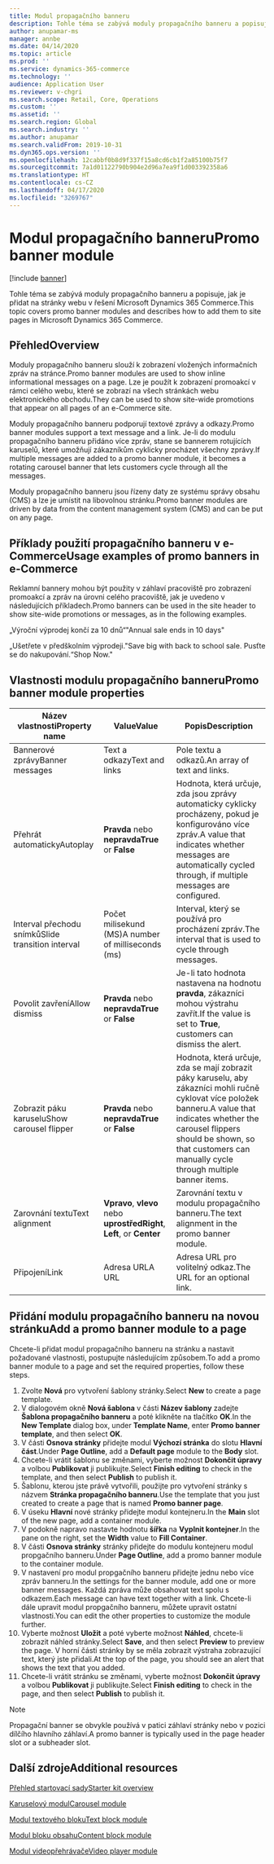 ```yaml
---
title: Modul propagačního banneru
description: Tohle téma se zabývá moduly propagačního banneru a popisuje, jak je přidat na stránky webu v řešení Microsoft Dynamics 365 Commerce.
author: anupamar-ms
manager: annbe
ms.date: 04/14/2020
ms.topic: article
ms.prod: ''
ms.service: dynamics-365-commerce
ms.technology: ''
audience: Application User
ms.reviewer: v-chgri
ms.search.scope: Retail, Core, Operations
ms.custom: ''
ms.assetid: ''
ms.search.region: Global
ms.search.industry: ''
ms.author: anupamar
ms.search.validFrom: 2019-10-31
ms.dyn365.ops.version: ''
ms.openlocfilehash: 12cabbf0b8d9f337f15a8cd6cb1f2a85100b75f7
ms.sourcegitcommit: 7a1d01122790b904e2d96a7ea9f1d003392358a6
ms.translationtype: HT
ms.contentlocale: cs-CZ
ms.lasthandoff: 04/17/2020
ms.locfileid: "3269767"
---
```

# <a name="promo-banner-module"></a><span data-ttu-id="22d86-103">Modul propagačního banneru</span><span class="sxs-lookup"><span data-stu-id="22d86-103">Promo banner module</span></span>


[!include [banner](includes/banner.md)]

<span data-ttu-id="22d86-104">Tohle téma se zabývá moduly propagačního banneru a popisuje, jak je přidat na stránky webu v řešení Microsoft Dynamics 365 Commerce.</span><span class="sxs-lookup"><span data-stu-id="22d86-104">This topic covers promo banner modules and describes how to add them to site pages in Microsoft Dynamics 365 Commerce.</span></span>

## <a name="overview"></a><span data-ttu-id="22d86-105">Přehled</span><span class="sxs-lookup"><span data-stu-id="22d86-105">Overview</span></span>

<span data-ttu-id="22d86-106">Moduly propagačního banneru slouží k zobrazení vložených informačních zpráv na stránce.</span><span class="sxs-lookup"><span data-stu-id="22d86-106">Promo banner modules are used to show inline informational messages on a page.</span></span> <span data-ttu-id="22d86-107">Lze je použít k zobrazení promoakcí v rámci celého webu, které se zobrazí na všech stránkách webu elektronického obchodu.</span><span class="sxs-lookup"><span data-stu-id="22d86-107">They can be used to show site-wide promotions that appear on all pages of an e-Commerce site.</span></span> 

<span data-ttu-id="22d86-108">Moduly propagačního banneru podporují textové zprávy a odkazy.</span><span class="sxs-lookup"><span data-stu-id="22d86-108">Promo banner modules support a text message and a link.</span></span> <span data-ttu-id="22d86-109">Je-li do modulu propagačního banneru přidáno více zpráv, stane se bannerem rotujících karuselů, které umožňují zákazníkům cyklicky procházet všechny zprávy.</span><span class="sxs-lookup"><span data-stu-id="22d86-109">If multiple messages are added to a promo banner module, it becomes a rotating carousel banner that lets customers cycle through all the messages.</span></span> 

<span data-ttu-id="22d86-110">Moduly propagačního banneru jsou řízeny daty ze systému správy obsahu (CMS) a lze je umístit na libovolnou stránku.</span><span class="sxs-lookup"><span data-stu-id="22d86-110">Promo banner modules are driven by data from the content management system (CMS) and can be put on any page.</span></span>

## <a name="usage-examples-of-promo-banners-in-e-commerce"></a><span data-ttu-id="22d86-111">Příklady použití propagačního banneru v e-Commerce</span><span class="sxs-lookup"><span data-stu-id="22d86-111">Usage examples of promo banners in e-Commerce</span></span>

<span data-ttu-id="22d86-112">Reklamní bannery mohou být použity v záhlaví pracoviště pro zobrazení promoakcí a zpráv na úrovni celého pracoviště, jak je uvedeno v následujících příkladech.</span><span class="sxs-lookup"><span data-stu-id="22d86-112">Promo banners can be used in the site header to show site-wide promotions or messages, as in the following examples.</span></span>

<span data-ttu-id="22d86-113">„Výroční výprodej končí za 10 dnů“</span><span class="sxs-lookup"><span data-stu-id="22d86-113">"Annual sale ends in 10 days"</span></span>

<span data-ttu-id="22d86-114">„Ušetřete v předškolním výprodeji.</span><span class="sxs-lookup"><span data-stu-id="22d86-114">"Save big with back to school sale.</span></span> <span data-ttu-id="22d86-115">Pusťte se do nakupování.“</span><span class="sxs-lookup"><span data-stu-id="22d86-115">Shop Now."</span></span>

## <a name="promo-banner-module-properties"></a><span data-ttu-id="22d86-116">Vlastnosti modulu propagačního banneru</span><span class="sxs-lookup"><span data-stu-id="22d86-116">Promo banner module properties</span></span>

| <span data-ttu-id="22d86-117">Název vlastnosti</span><span class="sxs-lookup"><span data-stu-id="22d86-117">Property name</span></span>             | <span data-ttu-id="22d86-118">Value</span><span class="sxs-lookup"><span data-stu-id="22d86-118">Value</span></span>                              | <span data-ttu-id="22d86-119">Popis</span><span class="sxs-lookup"><span data-stu-id="22d86-119">Description</span></span> |
|---------------------------|------------------------------------|-------------|
| <span data-ttu-id="22d86-120">Bannerové zprávy</span><span class="sxs-lookup"><span data-stu-id="22d86-120">Banner messages</span></span>           | <span data-ttu-id="22d86-121">Text a odkazy</span><span class="sxs-lookup"><span data-stu-id="22d86-121">Text and links</span></span>                     | <span data-ttu-id="22d86-122">Pole textu a odkazů.</span><span class="sxs-lookup"><span data-stu-id="22d86-122">An array of text and links.</span></span> |
| <span data-ttu-id="22d86-123">Přehrát automaticky</span><span class="sxs-lookup"><span data-stu-id="22d86-123">Autoplay</span></span>                  | <span data-ttu-id="22d86-124">**Pravda** nebo **nepravda**</span><span class="sxs-lookup"><span data-stu-id="22d86-124">**True** or **False**</span></span>              | <span data-ttu-id="22d86-125">Hodnota, která určuje, zda jsou zprávy automaticky cyklicky procházeny, pokud je konfigurováno více zpráv.</span><span class="sxs-lookup"><span data-stu-id="22d86-125">A value that indicates whether messages are automatically cycled through, if multiple messages are configured.</span></span> |
| <span data-ttu-id="22d86-126">Interval přechodu snímků</span><span class="sxs-lookup"><span data-stu-id="22d86-126">Slide transition interval</span></span> | <span data-ttu-id="22d86-127">Počet milisekund (MS)</span><span class="sxs-lookup"><span data-stu-id="22d86-127">A number of milliseconds (ms)</span></span>      | <span data-ttu-id="22d86-128">Interval, který se používá pro procházení zpráv.</span><span class="sxs-lookup"><span data-stu-id="22d86-128">The interval that is used to cycle through messages.</span></span> |
| <span data-ttu-id="22d86-129">Povolit zavření</span><span class="sxs-lookup"><span data-stu-id="22d86-129">Allow dismiss</span></span>             | <span data-ttu-id="22d86-130">**Pravda** nebo **nepravda**</span><span class="sxs-lookup"><span data-stu-id="22d86-130">**True** or **False**</span></span>              | <span data-ttu-id="22d86-131">Je-li tato hodnota nastavena na hodnotu **pravda**, zákazníci mohou výstrahu zavřít.</span><span class="sxs-lookup"><span data-stu-id="22d86-131">If the value is set to **True**, customers can dismiss the alert.</span></span> |
| <span data-ttu-id="22d86-132">Zobrazit páku karuselu</span><span class="sxs-lookup"><span data-stu-id="22d86-132">Show carousel flipper</span></span>     | <span data-ttu-id="22d86-133">**Pravda** nebo **nepravda**</span><span class="sxs-lookup"><span data-stu-id="22d86-133">**True** or **False**</span></span>              | <span data-ttu-id="22d86-134">Hodnota, která určuje, zda se mají zobrazit páky karuselu, aby zákazníci mohli ručně cyklovat více položek banneru.</span><span class="sxs-lookup"><span data-stu-id="22d86-134">A value that indicates whether the carousel flippers should be shown, so that customers can manually cycle through multiple banner items.</span></span> |
| <span data-ttu-id="22d86-135">Zarovnání textu</span><span class="sxs-lookup"><span data-stu-id="22d86-135">Text alignment</span></span>            | <span data-ttu-id="22d86-136">**Vpravo**, **vlevo** nebo **uprostřed**</span><span class="sxs-lookup"><span data-stu-id="22d86-136">**Right**, **Left**, or **Center**</span></span> | <span data-ttu-id="22d86-137">Zarovnání textu v modulu propagačního banneru.</span><span class="sxs-lookup"><span data-stu-id="22d86-137">The text alignment in the promo banner module.</span></span> |
| <span data-ttu-id="22d86-138">Připojení</span><span class="sxs-lookup"><span data-stu-id="22d86-138">Link</span></span>                      | <span data-ttu-id="22d86-139">Adresa URL</span><span class="sxs-lookup"><span data-stu-id="22d86-139">A URL</span></span>                              | <span data-ttu-id="22d86-140">Adresa URL pro volitelný odkaz.</span><span class="sxs-lookup"><span data-stu-id="22d86-140">The URL for an optional link.</span></span> |

## <a name="add-a-promo-banner-module-to-a-page"></a><span data-ttu-id="22d86-141">Přidání modulu propagačního banneru na novou stránku</span><span class="sxs-lookup"><span data-stu-id="22d86-141">Add a promo banner module to a page</span></span> 

<span data-ttu-id="22d86-142">Chcete-li přidat modul propagačního banneru na stránku a nastavit požadované vlastnosti, postupujte následujícím způsobem.</span><span class="sxs-lookup"><span data-stu-id="22d86-142">To add a promo banner module to a page and set the required properties, follow these steps.</span></span>

1. <span data-ttu-id="22d86-143">Zvolte **Nová** pro vytvoření šablony stránky.</span><span class="sxs-lookup"><span data-stu-id="22d86-143">Select **New** to create a page template.</span></span>
1. <span data-ttu-id="22d86-144">V dialogovém okně **Nová šablona** v části **Název šablony** zadejte **Šablona propagačního banneru** a poté klikněte na tlačítko **OK**.</span><span class="sxs-lookup"><span data-stu-id="22d86-144">In the **New Template** dialog box, under **Template Name**, enter **Promo banner template**, and then select **OK**.</span></span>
1. <span data-ttu-id="22d86-145">V části **Osnova stránky** přidejte modul **Výchozí stránka** do slotu **Hlavní část**.</span><span class="sxs-lookup"><span data-stu-id="22d86-145">Under **Page Outline**, add a **Default page** module to the **Body** slot.</span></span> 
1. <span data-ttu-id="22d86-146">Chcete-li vrátit šablonu se změnami, vyberte možnost **Dokončit úpravy** a volbou **Publikovat** ji publikujte.</span><span class="sxs-lookup"><span data-stu-id="22d86-146">Select **Finish editing** to check in the template, and then select **Publish** to publish it.</span></span> 
1. <span data-ttu-id="22d86-147">Šablonu, kterou jste právě vytvořili, použijte pro vytvoření stránky s názvem **Stránka propagačního banneru**.</span><span class="sxs-lookup"><span data-stu-id="22d86-147">Use the template that you just created to create a page that is named **Promo banner page**.</span></span> 
1. <span data-ttu-id="22d86-148">V úseku **Hlavní** nové stránky přidejte modul kontejneru.</span><span class="sxs-lookup"><span data-stu-id="22d86-148">In the **Main** slot of the new page, add a container module.</span></span> 
1. <span data-ttu-id="22d86-149">V podokně napravo nastavte hodnotu **šířka** na **Vyplnit kontejner**.</span><span class="sxs-lookup"><span data-stu-id="22d86-149">In the pane on the right, set the **Width** value to **Fill Container**.</span></span>
1. <span data-ttu-id="22d86-150">V části **Osnova stránky** stránky přidejte do modulu kontejneru modul propgačního banneru.</span><span class="sxs-lookup"><span data-stu-id="22d86-150">Under **Page Outline**, add a promo banner module to the container module.</span></span>
1. <span data-ttu-id="22d86-151">V nastavení pro modul propgačního banneru přidejte jednu nebo více zpráv banneru.</span><span class="sxs-lookup"><span data-stu-id="22d86-151">In the settings for the banner module, add one or more banner messages.</span></span> <span data-ttu-id="22d86-152">Každá zpráva může obsahovat text spolu s odkazem.</span><span class="sxs-lookup"><span data-stu-id="22d86-152">Each message can have text together with a link.</span></span> <span data-ttu-id="22d86-153">Chcete-li dále upravit modul propgačního banneru, můžete upravit ostatní vlastnosti.</span><span class="sxs-lookup"><span data-stu-id="22d86-153">You can edit the other properties to customize the module further.</span></span>
1. <span data-ttu-id="22d86-154">Vyberte možnost **Uložit** a poté vyberte možnost **Náhled**, chcete-li zobrazit náhled stránky.</span><span class="sxs-lookup"><span data-stu-id="22d86-154">Select **Save**, and then select **Preview** to preview the page.</span></span> <span data-ttu-id="22d86-155">V horní části stránky by se měla zobrazit výstraha zobrazující text, který jste přidali.</span><span class="sxs-lookup"><span data-stu-id="22d86-155">At the top of the page, you should see an alert that shows the text that you added.</span></span>
1. <span data-ttu-id="22d86-156">Chcete-li vrátit stránku se změnami, vyberte možnost **Dokončit úpravy** a volbou **Publikovat** ji publikujte.</span><span class="sxs-lookup"><span data-stu-id="22d86-156">Select **Finish editing** to check in the page, and then select **Publish** to publish it.</span></span> 

> [!NOTE]
> <span data-ttu-id="22d86-157">Propagační banner se obvykle používá v patici záhlaví stránky nebo v pozici dílčího hlavního záhlaví.</span><span class="sxs-lookup"><span data-stu-id="22d86-157">A promo banner is typically used in the page header slot or a subheader slot.</span></span>


## <a name="additional-resources"></a><span data-ttu-id="22d86-158">Další zdroje</span><span class="sxs-lookup"><span data-stu-id="22d86-158">Additional resources</span></span>

[<span data-ttu-id="22d86-159">Přehled startovací sady</span><span class="sxs-lookup"><span data-stu-id="22d86-159">Starter kit overview</span></span>](starter-kit-overview.md)

[<span data-ttu-id="22d86-160">Karuselový modul</span><span class="sxs-lookup"><span data-stu-id="22d86-160">Carousel module</span></span>](add-carousel.md)

[<span data-ttu-id="22d86-161">Modul textového bloku</span><span class="sxs-lookup"><span data-stu-id="22d86-161">Text block module</span></span>](add-content-rich-block.md)

[<span data-ttu-id="22d86-162">Modul bloku obsahu</span><span class="sxs-lookup"><span data-stu-id="22d86-162">Content block module</span></span>](add-hero-module.md)

[<span data-ttu-id="22d86-163">Modul videopřehrávače</span><span class="sxs-lookup"><span data-stu-id="22d86-163">Video player module</span></span>](add-video-player.md)
